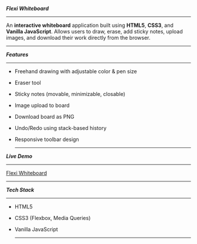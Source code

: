 ***Flexi Whiteboard***

---

An **interactive whiteboard** application built using **HTML5**, **CSS3**, and **Vanilla JavaScript**.
Allows users to draw, erase, add sticky notes, upload images, and download their work directly from the browser.

---

***Features***

---

- Freehand drawing with adjustable color & pen size
- Eraser tool
- Sticky notes (movable, minimizable, closable)
- Image upload to board
- Download board as PNG
- Undo/Redo using stack-based history
- Responsive toolbar design

  ---

***Live Demo***

---

[Flexi Whiteboard](https://rudrani01.github.io/Flexi-Whiteboard/)

---

***Tech Stack***

---

- HTML5
- CSS3 (Flexbox, Media Queries)
- Vanilla JavaScript

  ---

